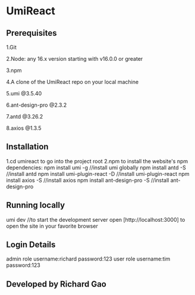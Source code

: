 # UmiReact
## Prerequisites

1.Git

2.Node: any 16.x version starting with v16.0.0 or greater

3.npm

4.A clone of the UmiReact repo on your local machine

5.umi @3.5.40

6.ant-design-pro @2.3.2

7.antd @3.26.2

8.axios @1.3.5


## Installation

1.cd umireact to go into the project root
2.npm to install the website's npm dependencies:
npm install umi -g  //install umi globally
npm install antd -S //install antd
npm install umi-plugin-react -D //install umi-plugin-react
npm install axios -S //install axios
npm install ant-design-pro -S //install ant-design-pro

## Running locally

umi dev //to start the development server 
open [http://localhost:3000] to open the site in your favorite browser

## Login Details

admin role
username:richard password:123
user role
username:tim password:123

## Developed by Richard Gao


